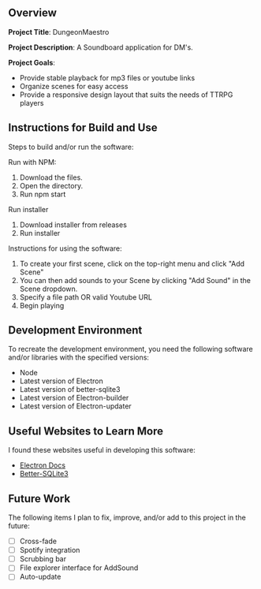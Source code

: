 ## Overview

**Project Title**: DungeonMaestro

**Project Description**: A Soundboard application for DM's.

**Project Goals**: 
* Provide stable playback for mp3 files or youtube links
* Organize scenes for easy access
* Provide a responsive design layout that suits the needs of TTRPG players

## Instructions for Build and Use

Steps to build and/or run the software:

Run with NPM:
1. Download the files.
2. Open the directory.
3. Run npm start

Run installer
1. Download installer from releases
2. Run installer

Instructions for using the software:

1. To create your first scene, click on the top-right menu and click "Add Scene"
2. You can then add sounds to your Scene by clicking "Add Sound" in the Scene dropdown. 
3. Specify a file path OR valid Youtube URL
4. Begin playing

## Development Environment 

To recreate the development environment, you need the following software and/or libraries with the specified versions:

* Node
* Latest version of Electron
* Latest version of better-sqlite3
* Latest version of Electron-builder
* Latest version of Electron-updater

## Useful Websites to Learn More

I found these websites useful in developing this software:

* [Electron Docs](https://www.electronjs.org/docs/latest)
* [Better-SQLite3](https://github.com/WiseLibs/better-sqlite3)

## Future Work

The following items I plan to fix, improve, and/or add to this project in the future:

* [ ] Cross-fade
* [ ] Spotify integration
* [ ] Scrubbing bar
* [ ] File explorer interface for AddSound
* [ ] Auto-update
